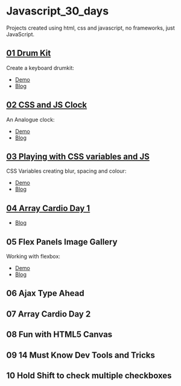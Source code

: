 # Javascript_30_days

Projects created using html, css and javascript, no frameworks, just JavaScript.

## [01 Drum Kit](https://github.com/malevolentninja/MyJavascript30/tree/master/01_JavaScript_DrumKit)
Create a keyboard drumkit:
* [Demo](https://codepen.io/malevolentninja/pen/RjRLRB)
* [Blog](https://urbanwudangwarrior.wordpress.com/2017/11/07/day-01-keyboard-drumkit/)

## [02 CSS and JS Clock](https://github.com/malevolentninja/MyJavascript30/tree/master/02_JS_Clock)
An Analogue clock:
* [Demo](https://codepen.io/malevolentninja/pen/jaVLZx)
* [Blog](https://wordpress.com/post/urbanwudangwarrior.wordpress.com/1112)


## [03 Playing with CSS variables and JS](https://github.com/malevolentninja/MyJavascript30/tree/master/03_CSS_Variables)
CSS Variables creating blur, spacing and colour:
* [Demo](https://codepen.io/malevolentninja/pen/rYjQVe)
* [Blog](https://urbanwudangwarrior.wordpress.com/2017/11/09/day-3-css-variables/)

## [04 Array Cardio Day 1](https://github.com/malevolentninja/MyJavascript30/tree/master/04_Array_Cardio)
* [Blog](https://wordpress.com/post/urbanwudangwarrior.wordpress.com/1552)


## 05 Flex Panels Image Gallery
Working with flexbox:

* [Demo](https://codepen.io/malevolentninja/pen/pdwwQM)
* [Blog](urbanwudangwarrior.wordpress.com/2017/11/13/day-05-flexbox/)

## 06 Ajax Type Ahead

## 07 Array Cardio Day 2


## 08 Fun with HTML5 Canvas

## 09 14 Must Know Dev Tools and Tricks


## 10 Hold Shift to check multiple checkboxes
